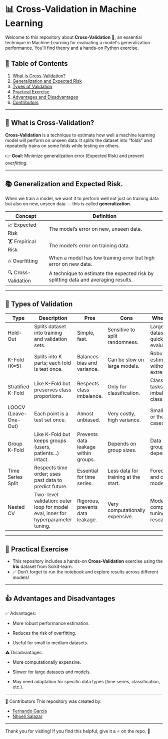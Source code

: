 # 📊 Cross-Validation in Machine Learning

Welcome to this repository about **Cross-Validation** 📂, an essential technique in Machine Learning for evaluating a model's generalization performance. You'll find theory and a hands-on Python exercise.

## 🧭 Table of Contents

1. [What is Cross-Validation?](#what-is-cross-validation)
2. [Generalization and Expected Risk](#generalization-and-expected-risk)
3. [Types of Validation](#types-of-validation)
4. [Practical Exercise](#practical-exercise)
5. [Advantages and Disadvantages](#advantages-and-disadvantages)
6. [Contributors](#contributors)

---

## 📌 What is Cross-Validation?

**Cross-Validation** is a technique to estimate how well a machine learning model will perform on unseen data. It splits the dataset into "folds" and repeatedly trains on some folds while testing on others.

👉 **Goal:** Minimize generalization error (Expected Risk) and prevent *overfitting*.

---

## 📚 Generalization and Expected Risk.

When we train a model, we want it to perform well not just on training data but also on new, unseen data — this is called **generalization**.

| Concept           | Definition                                                                                       |
|--------------------|--------------------------------------------------------------------------------------------------|
| 📈 Expected Risk   | The model’s error on new, unseen data.                                                            |
| 🏋️ Empirical Risk | The model’s error on training data.                                                                |
| 🔥 Overfitting     | When a model has low training error but high error on new data.                                    |
| 🔍 Cross-Validation | A technique to estimate the expected risk by splitting data and averaging results.                |

---
## 🧩 Types of Validation

| Type                | Description                                                                                | Pros                                        | Cons                                       | When to Use                                  |
|---------------------|--------------------------------------------------------------------------------------------|---------------------------------------------|--------------------------------------------|-----------------------------------------------|
| Hold-Out            | Splits dataset into training and validation sets.                                          | Simple, fast.                               | Sensitive to split randomness.              | Large datasets or quick evaluations.          |
| K-Fold (K=5)        | Splits into K parts; each fold is test once.                                               | Balances bias and variance.                 | Can be slow on large models.                | Robust estimates without extreme costs.       |
| Stratified K-Fold   | Like K-Fold but preserves class proportions.                                              | Respects class imbalance.                   | Only for classification.                    | Classification tasks with imbalanced classes. |
| LOOCV (Leave-One-Out) | Each point is a test set once.                                                         | Almost unbiased.                            | Very costly, high variance.                 | Small datasets or theoretical cases.          |
| Group K-Fold        | Like K-Fold but keeps groups (users, patients...) intact.                                  | Prevents data leakage within groups.        | Depends on group sizes.                     | Data with group dependencies.                 |
| Time Series Split   | Respects time order; uses past data to predict future.                                     | Essential for time series.                  | Less data for training at the start.        | Forecasting and causal models.                |
| Nested CV           | Two-level validation: outer loop for model eval, inner for hyperparameter tuning.          | Rigorous, prevents data leakage.            | Very computationally expensive.             | Model comparison or tuning in research.       |

---

## 🧪 Practical Exercise

- This repository includes a hands-on **Cross-Validation** exercise using the **Iris** dataset from Scikit-learn. 
- ✅ Don’t forget to run the notebook and explore results across different models!

---

## 👍 Advantages and Disadvantages
✅ Advantages:
- More robust performance estimation.

- Reduces the risk of overfitting.

- Useful for small to medium datasets.

⚠️ Disadvantages:
- More computationally expensive.

- Slower for large datasets and models.

- May need adaptation for specific data types (time series, classification, etc.).

---

👥 Contributors
This repository was created by:

- [Fernando García](https://github.com/fergarcat/) 
- [Nhoeli Salazar](https://github.com/Nho89/)   
 
---

Thank you for visiting! If you find this helpful, give it a ⭐️ on the repo. 🚀
